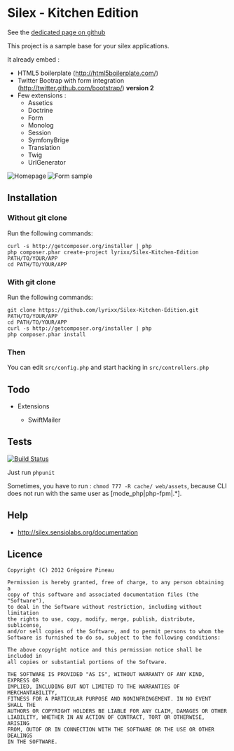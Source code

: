 Silex - Kitchen Edition
=======================

See the [dedicated page on github](http://lyrixx.github.com/Silex-Kitchen-Edition/)

This project is a sample base for your silex applications.

It already embed :

* HTML5 boilerplate (http://html5boilerplate.com/)
* Twitter Bootrap with form integration (http://twitter.github.com/bootstrap/) **version 2**
* Few extensions :
    * Assetics
    * Doctrine
    * Form
    * Monolog
    * Session
    * SymfonyBrige
    * Translation
    * Twig
    * UrlGenerator

![Homepage](https://raw.github.com/lyrixx/Silex-Kitchen-Edition/master/resources/assets/img/hp.jpg)
![Form sample](https://raw.github.com/lyrixx/Silex-Kitchen-Edition/master/resources/assets/img/form.jpg)

Installation
------------

### Without git clone

Run the following commands:

    curl -s http://getcomposer.org/installer | php
    php composer.phar create-project lyrixx/Silex-Kitchen-Edition PATH/TO/YOUR/APP
    cd PATH/TO/YOUR/APP

### With git clone

Run the following commands:

    git clone https://github.com/lyrixx/Silex-Kitchen-Edition.git PATH/TO/YOUR/APP
    cd PATH/TO/YOUR/APP
    curl -s http://getcomposer.org/installer | php
    php composer.phar install

### Then

You can edit `src/config.php` and start hacking in `src/controllers.php`

Todo
----

* Extensions

    * SwiftMailer

Tests
-----

[![Build Status](https://secure.travis-ci.org/lyrixx/Silex-Kitchen-Edition.png?branch=master)](http://travis-ci.org/lyrixx/Silex-Kitchen-Edition)

Just run `phpunit`

Sometimes, you have to run : `chmod 777 -R cache/ web/assets`,
because CLI does not run with the same user as  [mode_php|php-fpm|.*].

Help
----

* http://silex.sensiolabs.org/documentation

Licence
-------

    Copyright (C) 2012 Grégoire Pineau

    Permission is hereby granted, free of charge, to any person obtaining a
    copy of this software and associated documentation files (the "Software"),
    to deal in the Software without restriction, including without limitation
    the rights to use, copy, modify, merge, publish, distribute, sublicense,
    and/or sell copies of the Software, and to permit persons to whom the
    Software is furnished to do so, subject to the following conditions:

    The above copyright notice and this permission notice shall be included in
    all copies or substantial portions of the Software.

    THE SOFTWARE IS PROVIDED "AS IS", WITHOUT WARRANTY OF ANY KIND, EXPRESS OR
    IMPLIED, INCLUDING BUT NOT LIMITED TO THE WARRANTIES OF MERCHANTABILITY,
    FITNESS FOR A PARTICULAR PURPOSE AND NONINFRINGEMENT. IN NO EVENT SHALL THE
    AUTHORS OR COPYRIGHT HOLDERS BE LIABLE FOR ANY CLAIM, DAMAGES OR OTHER
    LIABILITY, WHETHER IN AN ACTION OF CONTRACT, TORT OR OTHERWISE, ARISING
    FROM, OUTOF OR IN CONNECTION WITH THE SOFTWARE OR THE USE OR OTHER DEALINGS
    IN THE SOFTWARE.
